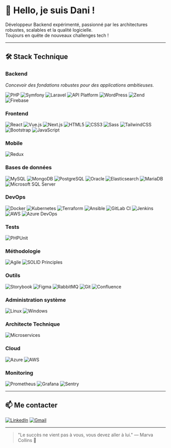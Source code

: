
# 👋 Hello, je suis Dani !

Développeur Backend expérimenté, passionné par les architectures robustes, scalables et la qualité logicielle.  
Toujours en quête de nouveaux challenges tech !

---

## 🛠️ Stack Technique

### Backend
*Concevoir des fondations robustes pour des applications ambitieuses.*

![PHP](https://img.shields.io/badge/PHP-777BB4?style=for-the-badge&logo=php&logoColor=white)
![Symfony](https://img.shields.io/badge/Symfony-000000?style=for-the-badge&logo=symfony&logoColor=white)
![Laravel](https://img.shields.io/badge/Laravel-FF2D20?style=for-the-badge&logo=laravel&logoColor=white)
![API Platform](https://img.shields.io/badge/API--Platform-22374D?style=for-the-badge&logo=apachespark&logoColor=white)
![WordPress](https://img.shields.io/badge/WordPress-21759B?style=for-the-badge&logo=wordpress&logoColor=white)
![Zend](https://img.shields.io/badge/Zend-68B604?style=for-the-badge&logo=z&logoColor=white)
![Firebase](https://img.shields.io/badge/Firebase-FFCA28?style=for-the-badge&logo=firebase&logoColor=black)

### Frontend
![React](https://img.shields.io/badge/React-61DAFB?style=for-the-badge&logo=react&logoColor=black)
![Vue.js](https://img.shields.io/badge/Vue.js-35495E?style=for-the-badge&logo=vue.js&logoColor=4FC08D)
![Next.js](https://img.shields.io/badge/Next.js-000000?style=for-the-badge&logo=next.js&logoColor=white)
![HTML5](https://img.shields.io/badge/HTML5-E34F26?style=for-the-badge&logo=html5&logoColor=white)
![CSS3](https://img.shields.io/badge/CSS3-1572B6?style=for-the-badge&logo=css3&logoColor=white)
![Sass](https://img.shields.io/badge/Sass-CC6699?style=for-the-badge&logo=sass&logoColor=white)
![TailwindCSS](https://img.shields.io/badge/Tailwind_CSS-38B2AC?style=for-the-badge&logo=tailwind-css&logoColor=white)
![Bootstrap](https://img.shields.io/badge/Bootstrap-563D7C?style=for-the-badge&logo=bootstrap&logoColor=white)
![JavaScript](https://img.shields.io/badge/JavaScript-F7DF1E?style=for-the-badge&logo=javascript&logoColor=black)

### Mobile
![Redux](https://img.shields.io/badge/Redux-764ABC?style=for-the-badge&logo=redux&logoColor=white)

### Bases de données
![MySQL](https://img.shields.io/badge/MySQL-4479A1?style=for-the-badge&logo=mysql&logoColor=white)
![MongoDB](https://img.shields.io/badge/MongoDB-47A248?style=for-the-badge&logo=mongodb&logoColor=white)
![PostgreSQL](https://img.shields.io/badge/PostgreSQL-336791?style=for-the-badge&logo=postgresql&logoColor=white)
![Oracle](https://img.shields.io/badge/Oracle-FF0000?style=for-the-badge&logo=oracle&logoColor=white)
![Elasticsearch](https://img.shields.io/badge/Elasticsearch-005571?style=for-the-badge&logo=elasticsearch&logoColor=white)
![MariaDB](https://img.shields.io/badge/MariaDB-003545?style=for-the-badge&logo=mariadb&logoColor=white)
![Microsoft SQL Server](https://img.shields.io/badge/Microsoft_SQL_Server-CC2927?style=for-the-badge&logo=microsoftsqlserver&logoColor=white)

### DevOps
![Docker](https://img.shields.io/badge/Docker-2496ED?style=for-the-badge&logo=docker&logoColor=white)
![Kubernetes](https://img.shields.io/badge/Kubernetes-326CE5?style=for-the-badge&logo=kubernetes&logoColor=white)
![Terraform](https://img.shields.io/badge/Terraform-623CE4?style=for-the-badge&logo=terraform&logoColor=white)
![Ansible](https://img.shields.io/badge/Ansible-EE0000?style=for-the-badge&logo=ansible&logoColor=white)
![GitLab CI](https://img.shields.io/badge/GitLab_CI-FF6600?style=for-the-badge&logo=gitlab&logoColor=white)
![Jenkins](https://img.shields.io/badge/Jenkins-D24939?style=for-the-badge&logo=jenkins&logoColor=white)
![AWS](https://img.shields.io/badge/AWS-232F3E?style=for-the-badge&logo=amazon-aws&logoColor=white)
![Azure DevOps](https://img.shields.io/badge/Azure_DevOps-0078D7?style=for-the-badge&logo=azure-devops&logoColor=white)

### Tests
![PHPUnit](https://img.shields.io/badge/PHPUnit-6C7EB7?style=for-the-badge&logo=php&logoColor=white)

### Méthodologie
![Agile](https://img.shields.io/badge/Agile-Scrum-0052CC?style=for-the-badge&logo=jira&logoColor=white)
![SOLID Principles](https://img.shields.io/badge/SOLID-Principles-blue?style=for-the-badge)

### Outils
![Storybook](https://img.shields.io/badge/Storybook-FF4785?style=for-the-badge&logo=storybook&logoColor=white)
![Figma](https://img.shields.io/badge/Figma-F24E1E?style=for-the-badge&logo=figma&logoColor=white)
![RabbitMQ](https://img.shields.io/badge/RabbitMQ-FF6600?style=for-the-badge&logo=rabbitmq&logoColor=white)
![Git](https://img.shields.io/badge/Git-F05032?style=for-the-badge&logo=git&logoColor=white)
![Confluence](https://img.shields.io/badge/Confluence-172B4D?style=for-the-badge&logo=confluence&logoColor=white)

### Administration système
![Linux](https://img.shields.io/badge/Linux-FCC624?style=for-the-badge&logo=linux&logoColor=black)
![Windows](https://img.shields.io/badge/Windows-0078D6?style=for-the-badge&logo=windows&logoColor=white)

### Architecte Technique
![Microservices](https://img.shields.io/badge/Microservices-00A7E1?style=for-the-badge)

### Cloud
![Azure](https://img.shields.io/badge/Azure-0078D4?style=for-the-badge&logo=microsoftazure&logoColor=white)
![AWS](https://img.shields.io/badge/AWS-232F3E?style=for-the-badge&logo=amazon-aws&logoColor=white)

### Monitoring
![Prometheus](https://img.shields.io/badge/Prometheus-E6522C?style=for-the-badge&logo=prometheus&logoColor=white)
![Grafana](https://img.shields.io/badge/Grafana-F46800?style=for-the-badge&logo=grafana&logoColor=white)
![Sentry](https://img.shields.io/badge/Sentry-362D59?style=for-the-badge&logo=sentry&logoColor=white)

---
## 📫 Me contacter

[![LinkedIn](https://img.shields.io/badge/LinkedIn-0077B5?style=for-the-badge&logo=linkedin&logoColor=white)](https://www.linkedin.com/in/danijunior/)
[![Gmail](https://img.shields.io/badge/Email-D14836?style=for-the-badge&logo=gmail&logoColor=white)](mailto:danisamuelsonjunior@gmail.com)

---

> "Le succès ne vient pas à vous, vous devez aller à lui." — Marva Collins 🚀


